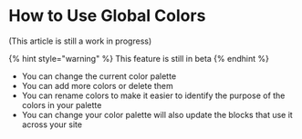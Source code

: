 # How to Use Global Colors

\(This article is still a work in progress\)

{% hint style="warning" %}
This feature is still in beta
{% endhint %}

* You can change the current color palette
* You can add more colors or delete them
* You can rename colors to make it easier to identify the purpose of the colors in your palette
* You can change your color palette will also update the blocks that use it across your site


